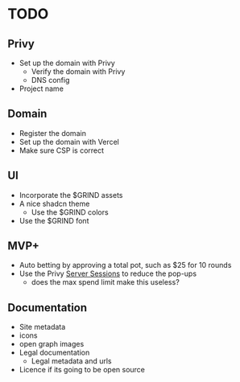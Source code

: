 # TODO

## Privy
- Set up the domain with Privy
  - Verify the domain with Privy
  - DNS config
- Project name

## Domain
- Register the domain
- Set up the domain with Vercel
- Make sure CSP is correct

## UI
- Incorporate the $GRIND assets
- A nice shadcn theme
  - Use the $GRIND colors
- Use the $GRIND font

## MVP+
- Auto betting by approving a total pot, such as $25 for 10 rounds
- Use the Privy [Server Sessions](https://docs.privy.io/wallets/using-wallets/server-sessions/overview) to reduce the pop-ups
  - does the max spend limit make this useless?

## Documentation
- Site metadata
- icons
- open graph images
- Legal documentation
  - Legal metadata and urls
- Licence if its going to be open source
